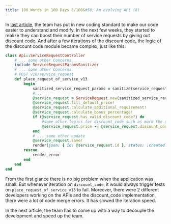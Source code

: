 ```yaml
---
title: 100 Words in 100 Days 8/100&#58; An evolving API (8)
---
```


In [last article](/2019/11/17/100-words-in-100-days-8-an-evolving-api-8.html), the team has put in new coding standard to make our code easier to understand and modify. In the next few weeks, they started to realize they can boost their number of service requests by giving out discount code. And after a few iterations of the discount code, the logic of the discount code module became complex, just like this.

```ruby
class Api::ServiceRequestController
    # ... some other Concerns
    include ServiceRequestParamsSanitizer
    # ... some other Concerns
    # POST v10/service_request
    def place_request_of_service_v13
        begin
            sanitized_service_request_params = sanitize(service_request_params)
            #...
            @service_request = ServiceRequest.new(sanitized_service_request_params)
            @service_request.fill_default_price!
            @service_request.calculate_additional_requirement!
            @service_request.calculate_bonus_percentage!
            if (@service_request.has_valid_discount_code?) do
                #some other logics for discount_code such as mark the discount code as used
                @service_request.price -= @service_request.discount_code.price
            end
            # ... some other update
            @service_request.save!
            render(json: { id: @service_request.id }, status: :created)
        rescue
            render_error
        end
    end
end
```

From the first glance there is no big problem when the application was small. But whenever iteration on `discount_code`, it would always trigger tests on `place_request_of_service_v13` to fail. Moreover, there were 2 different developers working on the APIs and the discount_code implementation, there were a lot of code merge errors. It has slowed the iteration speed. 

In the next article, the team has to come up with a way to decouple the development and speed up the team.
